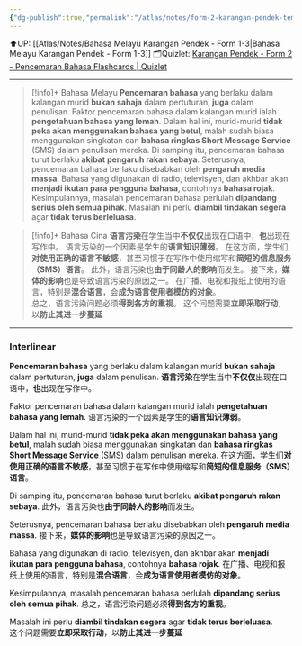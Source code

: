 ```yaml
---
{"dg-publish":true,"permalink":"/atlas/notes/form-2-karangan-pendek-tema-05-pencemaran-bahasa/"}
---
```


⬆️UP: [[Atlas/Notes/Bahasa Melayu Karangan Pendek - Form 1-3\|Bahasa Melayu Karangan Pendek - Form 1-3]]
🗂️Quizlet: [Karangan Pendek - Form 2 - Pencemaran Bahasa Flashcards | Quizlet](https://quizlet.com/my/977493600/karangan-pendek-form-2-pencemaran-bahasa-flash-cards/?i=1vbzw5&x=1jqt)

---

> [!info]+ Bahasa Melayu
> **Pencemaran bahasa** yang berlaku dalam kalangan murid **bukan sahaja** dalam pertuturan, **juga** dalam penulisan. 
> Faktor pencemaran bahasa dalam kalangan murid ialah **pengetahuan bahasa yang lemah**. 
> Dalam hal ini, murid-murid **tidak peka akan menggunakan bahasa yang betul**, malah sudah biasa menggunakan singkatan dan **bahasa ringkas Short Message Service** (SMS) dalam penulisan mereka. 
> Di samping itu, pencemaran bahasa turut berlaku **akibat pengaruh rakan sebaya**. 
> Seterusnya, pencemaran bahasa berlaku disebabkan oleh **pengaruh media massa**. 
> Bahasa yang digunakan di radio, televisyen, dan akhbar akan **menjadi ikutan para pengguna bahasa**, contohnya **bahasa rojak**. 
> Kesimpulannya, masalah pencemaran bahasa perlulah **dipandang serius oleh semua pihak**. 
>Masalah ini perlu **diambil tindakan segera** agar **tidak terus berleluasa**.  

> [!info]+ Bahasa Cina
> **语言污染**在学生当中**不仅仅**出现在口语中，**也**出现在写作中。
> 语言污染的一个因素是学生的**语言知识薄弱**。
> 在这方面，学生们**对使用正确的语言不敏感**，甚至习惯于在写作中使用缩写和**简短的信息服务（SMS）语言**。
> 此外，语言污染也**由于同龄人的影响**而发生。
> 接下来，**媒体的影响**也是导致语言污染的原因之一。
> 在广播、电视和报纸上使用的语言，特别是**混合语言**，会**成为语言使用者模仿的对象**。   
> 总之，语言污染问题必须**得到各方的重视**。
> 这个问题需要**立即采取行动**，以**防止其进一步蔓延**

---
### Interlinear

**Pencemaran bahasa** yang berlaku dalam kalangan murid **bukan sahaja** dalam pertuturan, **juga** dalam penulisan. 
**语言污染**在学生当中**不仅仅**出现在口语中，**也**出现在写作中。

Faktor pencemaran bahasa dalam kalangan murid ialah **pengetahuan bahasa yang lemah**. 
语言污染的一个因素是学生的**语言知识薄弱**。

Dalam hal ini, murid-murid **tidak peka akan menggunakan bahasa yang betul**, malah sudah biasa menggunakan singkatan dan **bahasa ringkas Short Message Service** (SMS) dalam penulisan mereka. 
在这方面，学生们**对使用正确的语言不敏感**，甚至习惯于在写作中使用缩写和**简短的信息服务（SMS）语言**。

Di samping itu, pencemaran bahasa turut berlaku **akibat pengaruh rakan sebaya**. 
此外，语言污染也**由于同龄人的影响**而发生。

Seterusnya, pencemaran bahasa berlaku disebabkan oleh **pengaruh media massa**. 
接下来，**媒体的影响**也是导致语言污染的原因之一。
 
Bahasa yang digunakan di radio, televisyen, dan akhbar akan **menjadi ikutan para pengguna bahasa**, contohnya **bahasa rojak**. 
在广播、电视和报纸上使用的语言，特别是**混合语言**，会**成为语言使用者模仿的对象**。   

Kesimpulannya, masalah pencemaran bahasa perlulah **dipandang serius oleh semua pihak**. 
总之，语言污染问题必须**得到各方的重视**。

Masalah ini perlu **diambil tindakan segera** agar **tidak terus berleluasa**.  
这个问题需要**立即采取行动**，以**防止其进一步蔓延**
